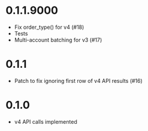# 0.1.1.9000

* Fix order_type() for v4 (#18)
* Tests
* Multi-account batching for v3 (#17)

# 0.1.1

* Patch to fix ignoring first row of v4 API results (#16)

# 0.1.0

* v4 API calls implemented